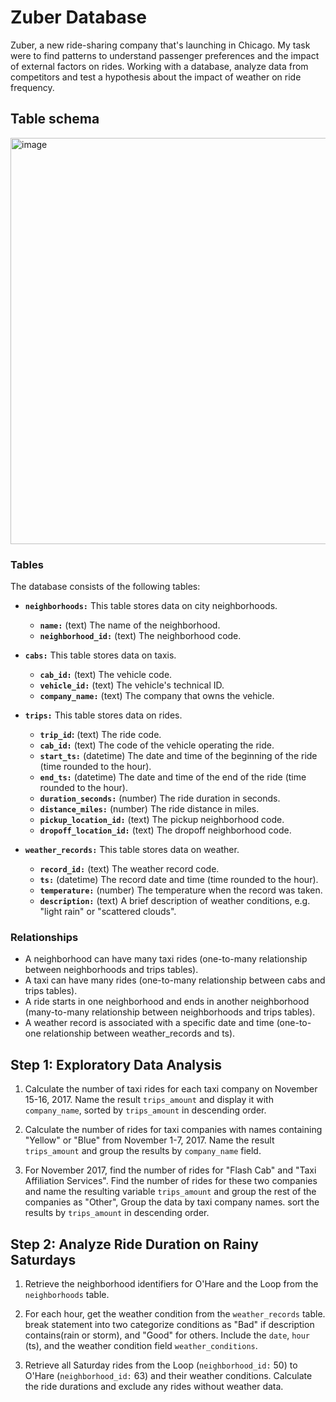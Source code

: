 # Zuber Database

Zuber, a new ride-sharing company that's launching in Chicago. My task were to find patterns to understand passenger preferences and the impact of external factors on rides. Working with a database, analyze data from competitors and test a hypothesis about the impact of weather on ride frequency. 

## Table schema
<img width="650" alt="image" src="https://github.com/user-attachments/assets/ef9ff12f-8951-4ebf-9fa3-0084568e65b9"/>

### Tables

The database consists of the following tables:

* **`neighborhoods:`** This table stores data on city neighborhoods.
    * **`name:`** (text) The name of the neighborhood.
    * **`neighborhood_id:`** (text) The neighborhood code.

* **`cabs:`** This table stores data on taxis.
    * **`cab_id:`** (text) The vehicle code.
    * **`vehicle_id:`** (text) The vehicle's technical ID.
    * **`company_name:`** (text) The company that owns the vehicle.

* **`trips:`** This table stores data on rides.
    * **`trip_id`:** (text) The ride code.
    * **`cab_id:`** (text) The code of the vehicle operating the ride.
    * **`start_ts:`** (datetime) The date and time of the beginning of the ride (time rounded to the hour).
    * **`end_ts:`** (datetime) The date and time of the end of the ride (time rounded to the hour).
    * **`duration_seconds:`** (number) The ride duration in seconds.
    * **`distance_miles:`** (number) The ride distance in miles.
    * **`pickup_location_id:`** (text) The pickup neighborhood code.
    * **`dropoff_location_id:`** (text) The dropoff neighborhood code.
  
* **`weather_records:`** This table stores data on weather.
    * **`record_id:`** (text) The weather record code.
    * **`ts:`** (datetime) The record date and time (time rounded to the hour).
    * **`temperature:`** (number) The temperature when the record was taken.
    * **`description:`** (text) A brief description of weather conditions, e.g. "light rain" or "scattered clouds".

### Relationships

* A neighborhood can have many taxi rides (one-to-many relationship between neighborhoods and trips tables).
* A taxi can have many rides (one-to-many relationship between cabs and trips tables).
* A ride starts in one neighborhood and ends in another neighborhood (many-to-many relationship between neighborhoods and trips tables).
* A weather record is associated with a specific date and time (one-to-one relationship between weather_records and ts).

## Step 1: Exploratory Data Analysis

1. Calculate the number of taxi rides for each taxi company on November 15-16, 2017. Name the result `trips_amount` and display it with `company_name`, sorted by `trips_amount` in descending order.
   
2. Calculate the number of rides for taxi companies with names containing "Yellow" or "Blue" from November 1-7, 2017. Name the result `trips_amount` and group the results by `company_name` field.

3. For November 2017, find the number of rides for "Flash Cab" and "Taxi Affiliation Services". Find the number of rides for these two companies and name the resulting variable `trips_amount` and group the rest of the companies as "Other", Group the data by taxi company names. sort the results by `trips_amount` in descending order.

## Step 2: Analyze Ride Duration on Rainy Saturdays

1. Retrieve the neighborhood identifiers for O'Hare and the Loop from the `neighborhoods` table.

2. For each hour, get the weather condition from the `weather_records` table. break statement into two categorize conditions as "Bad" if description contains(rain or storm), and "Good" for others. Include the `date`, `hour` (ts), and the weather condition field `weather_conditions`.

3. Retrieve all Saturday rides from the Loop (`neighborhood_id:` 50) to O'Hare (`neighborhood_id:` 63) and their weather conditions. Calculate the ride durations and exclude any rides without weather data.

